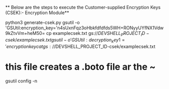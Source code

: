 **
Below are the steps to execute the Customer-supplied Encryption Keys (CSEK):- Encryption Module**

python3 generate-csek.py
gsutil -o 'GSUtil:encryption_key='n4sUxnFqz3oHbkfdfdfds5WH+RONyyUYfNX1Vdw9kZtvVm+heM50= cp examplecsek.txt gs://$DEVSHELL_PROJECT_ID-csek/examplecsek.txt
gsutil -o 'GSUtil:decryption_key1='encryptionkey cat gs://$DEVSHELL_PROJECT_ID-csek/examplecsek.txt

# this file creates a .boto file ar the ~ 
gsutil config -n 
